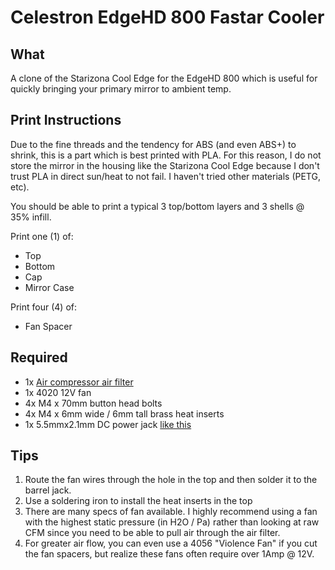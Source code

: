 # Celestron EdgeHD 800 Fastar Cooler

## What 

A clone of the Starizona Cool Edge for the EdgeHD 800 which is useful for 
quickly bringing your primary mirror to ambient temp.

## Print Instructions

Due to the fine threads and the tendency for ABS (and even ABS+) to shrink, 
this is a part which is best printed with PLA.  For this reason, I do not
store the mirror in the housing like the Starizona Cool Edge because I don't 
trust PLA in direct sun/heat to not fail.  I haven't tried other materials (PETG,
etc).

You should be able to print a typical 3 top/bottom layers and 3 shells @ 35% infill.

Print one (1) of:

* Top
* Bottom
* Cap
* Mirror Case

Print four (4) of:

* Fan Spacer

## Required

* 1x [Air compressor air filter](https://www.amazon.com/Filter-Replacement-compressor-STO739-03-STO739-03AU/dp/B01LZFTLLD/ref=sr_1_36)
* 1x 4020 12V fan
* 4x M4 x 70mm button head bolts
* 4x M4 x 6mm wide / 6mm tall brass heat inserts 
* 1x 5.5mmx2.1mm DC power jack [like this](https://smile.amazon.com/gp/product/B01N8VV78D/)


## Tips

1. Route the fan wires through the hole in the top and then solder it to the barrel jack.
1. Use a soldering iron to install the heat inserts in the top 
1. There are many specs of fan available.  I highly recommend using 
a fan with the highest static pressure (in H2O / Pa) rather than looking at raw CFM since
you need to be able to pull air through the air filter.
1. For greater air flow, you can even use a 4056 "Violence Fan" if you cut the fan spacers,
but realize these fans often require over 1Amp @ 12V.
